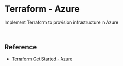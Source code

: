# Terraform - Azure

Implement Terraform to provision infrastructure in Azure

<br />

## Reference

- [Terraform Get Started - Azure](https://learn.hashicorp.com/collections/terraform/azure-get-started)
